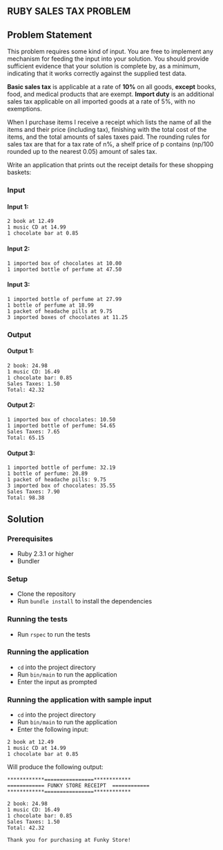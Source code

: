 ## RUBY SALES TAX PROBLEM


## Problem Statement

This problem requires some kind of input. You are free to implement any mechanism for feeding the input into your solution. You should provide sufficient evidence that your solution is complete by, as a minimum, indicating that it works correctly against the supplied test data.

**Basic sales tax** is applicable at a rate of **10%** on all goods, **except** books, food, and medical products that are exempt. **Import duty** is an additional sales tax applicable on all imported goods at a rate of 5%, with no exemptions.

When I purchase items I receive a receipt which lists the name of all the items and their price (including tax), finishing with the total cost of the items, and the total amounts of sales taxes paid. The rounding rules for sales tax are that for a tax rate of n%, a shelf price of p contains (np/100 rounded up to the nearest 0.05) amount of sales tax.


Write an application that prints out the receipt details for these shopping baskets:

### Input

#### Input 1:
```
2 book at 12.49
1 music CD at 14.99
1 chocolate bar at 0.85
```

#### Input 2:
```
1 imported box of chocolates at 10.00
1 imported bottle of perfume at 47.50
```

#### Input 3:
```
1 imported bottle of perfume at 27.99
1 bottle of perfume at 18.99
1 packet of headache pills at 9.75
3 imported boxes of chocolates at 11.25
```

### Output

#### Output 1:
```
2 book: 24.98
1 music CD: 16.49
1 chocolate bar: 0.85
Sales Taxes: 1.50
Total: 42.32
```

#### Output 2:
```
1 imported box of chocolates: 10.50
1 imported bottle of perfume: 54.65
Sales Taxes: 7.65
Total: 65.15
```

#### Output 3:
```
1 imported bottle of perfume: 32.19
1 bottle of perfume: 20.89
1 packet of headache pills: 9.75
3 imported box of chocolates: 35.55
Sales Taxes: 7.90
Total: 98.38
```

## Solution

### Prerequisites

*  Ruby 2.3.1 or higher
*  Bundler

### Setup

*  Clone the repository
*  Run `bundle install` to install the dependencies

### Running the tests

*  Run `rspec` to run the tests

### Running the application

*  ```cd``` into the project directory
*  Run `bin/main` to run the application
*  Enter the input as prompted

### Running the application with sample input

*  ```cd``` into the project directory
*  Run `bin/main` to run the application
*  Enter the following input:
```
2 book at 12.49
1 music CD at 14.99
1 chocolate bar at 0.85
```
Will produce the following output:
```
************================************
============ FUNKY STORE RECEIPT  ============
************================************

2 book: 24.98
1 music CD: 16.49
1 chocolate bar: 0.85
Sales Taxes: 1.50
Total: 42.32

Thank you for purchasing at Funky Store!
```
